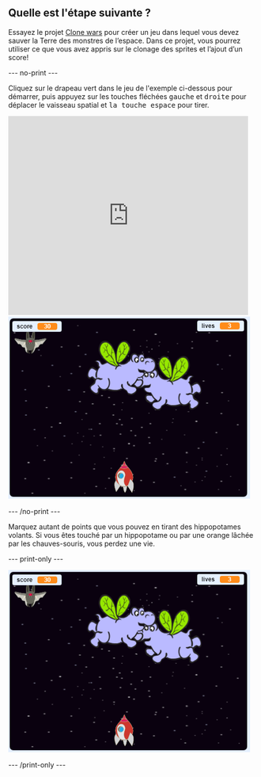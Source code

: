 ## Quelle est l'étape suivante ?

Essayez le projet [Clone wars](https://projects.raspberrypi.org/en/projects/clone-wars?utm_source=pathway&utm_medium=whatnext&utm_campaign=projects) pour créer un jeu dans lequel vous devez sauver la Terre des monstres de l’espace. Dans ce projet, vous pourrez utiliser ce que vous avez appris sur le clonage des sprites et l’ajout d’un score!

\--- no-print \---

Cliquez sur le drapeau vert dans le jeu de l'exemple ci-dessous pour démarrer, puis appuyez sur les touches fléchées <kbd>gauche</kbd> et <kbd>droite</kbd> pour déplacer le vaisseau spatial et <kbd>la touche espace</kbd> pour tirer.

<div class="scratch-preview">
  <iframe allowtransparency="true" width="485" height="402" src="https://scratch.mit.edu/projects/embed/276887163/?autostart=false" frameborder="0" scrolling="no"></iframe>
  <img src="images/clone-showcase.png">
</div>

\--- /no-print \---

Marquez autant de points que vous pouvez en tirant des hippopotames volants. Si vous êtes touché par un hippopotame ou par une orange lâchée par les chauves-souris, vous perdez une vie.

\--- print-only \---

![desc](images/clone-showcase.png)

\--- /print-only \---